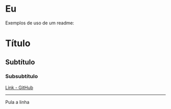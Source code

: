 # Eu

Exemplos de uso de um readme:
# Título
## Subtítulo
### Subsubtítulo

[Link - GitHub](https://github.com)

---
Pula a linha

